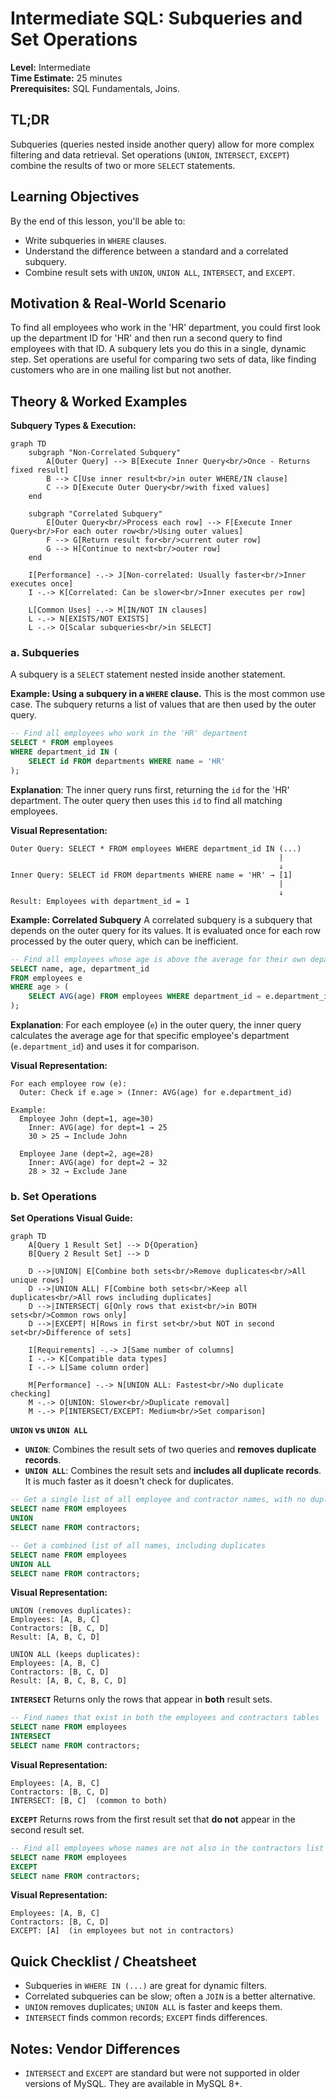 # Intermediate SQL: Subqueries and Set Operations

**Level:** Intermediate  
**Time Estimate:** 25 minutes  
**Prerequisites:** SQL Fundamentals, Joins.

## TL;DR
Subqueries (queries nested inside another query) allow for more complex filtering and data retrieval. Set operations (`UNION`, `INTERSECT`, `EXCEPT`) combine the results of two or more `SELECT` statements.

## Learning Objectives
By the end of this lesson, you'll be able to:
- Write subqueries in `WHERE` clauses.
- Understand the difference between a standard and a correlated subquery.
- Combine result sets with `UNION`, `UNION ALL`, `INTERSECT`, and `EXCEPT`.

## Motivation & Real-World Scenario
To find all employees who work in the 'HR' department, you could first look up the department ID for 'HR' and then run a second query to find employees with that ID. A subquery lets you do this in a single, dynamic step. Set operations are useful for comparing two sets of data, like finding customers who are in one mailing list but not another.

## Theory & Worked Examples

**Subquery Types & Execution:**
```mermaid
graph TD
    subgraph "Non-Correlated Subquery"
        A[Outer Query] --> B[Execute Inner Query<br/>Once - Returns fixed result]
        B --> C[Use inner result<br/>in outer WHERE/IN clause]
        C --> D[Execute Outer Query<br/>with fixed values]
    end
    
    subgraph "Correlated Subquery"
        E[Outer Query<br/>Process each row] --> F[Execute Inner Query<br/>For each outer row<br/>Using outer values]
        F --> G[Return result for<br/>current outer row]
        G --> H[Continue to next<br/>outer row]
    end
    
    I[Performance] -.-> J[Non-correlated: Usually faster<br/>Inner executes once]
    I -.-> K[Correlated: Can be slower<br/>Inner executes per row]
    
    L[Common Uses] -.-> M[IN/NOT IN clauses]
    L -.-> N[EXISTS/NOT EXISTS]
    L -.-> O[Scalar subqueries<br/>in SELECT]
```

### a. Subqueries
A subquery is a `SELECT` statement nested inside another statement.

**Example: Using a subquery in a `WHERE` clause.**
This is the most common use case. The subquery returns a list of values that are then used by the outer query.
```sql
-- Find all employees who work in the 'HR' department
SELECT * FROM employees
WHERE department_id IN (
    SELECT id FROM departments WHERE name = 'HR'
);
```
**Explanation**: The inner query runs first, returning the `id` for the 'HR' department. The outer query then uses this `id` to find all matching employees.

**Visual Representation:**
```
Outer Query: SELECT * FROM employees WHERE department_id IN (...)
                                                            |
                                                            ↓
Inner Query: SELECT id FROM departments WHERE name = 'HR' → [1]
                                                            |
                                                            ↓
Result: Employees with department_id = 1
```

**Example: Correlated Subquery**
A correlated subquery is a subquery that depends on the outer query for its values. It is evaluated once for each row processed by the outer query, which can be inefficient.
```sql
-- Find all employees whose age is above the average for their own department
SELECT name, age, department_id
FROM employees e
WHERE age > (
    SELECT AVG(age) FROM employees WHERE department_id = e.department_id
);
```
**Explanation**: For each employee (`e`) in the outer query, the inner query calculates the average age for that specific employee's department (`e.department_id`) and uses it for comparison.

**Visual Representation:**
```
For each employee row (e):
  Outer: Check if e.age > (Inner: AVG(age) for e.department_id)
  
Example:
  Employee John (dept=1, age=30)
    Inner: AVG(age) for dept=1 → 25
    30 > 25 → Include John
  
  Employee Jane (dept=2, age=28)
    Inner: AVG(age) for dept=2 → 32
    28 > 32 → Exclude Jane
```

### b. Set Operations

**Set Operations Visual Guide:**
```mermaid
graph TD
    A[Query 1 Result Set] --> D{Operation}
    B[Query 2 Result Set] --> D
    
    D -->|UNION| E[Combine both sets<br/>Remove duplicates<br/>All unique rows]
    D -->|UNION ALL| F[Combine both sets<br/>Keep all duplicates<br/>All rows including duplicates]
    D -->|INTERSECT| G[Only rows that exist<br/>in BOTH sets<br/>Common rows only]
    D -->|EXCEPT| H[Rows in first set<br/>but NOT in second set<br/>Difference of sets]
    
    I[Requirements] -.-> J[Same number of columns]
    I -.-> K[Compatible data types]
    I -.-> L[Same column order]
    
    M[Performance] -.-> N[UNION ALL: Fastest<br/>No duplicate checking]
    M -.-> O[UNION: Slower<br/>Duplicate removal]
    M -.-> P[INTERSECT/EXCEPT: Medium<br/>Set comparison]
```

**`UNION` vs `UNION ALL`**
- **`UNION`**: Combines the result sets of two queries and **removes duplicate records**.
- **`UNION ALL`**: Combines the result sets and **includes all duplicate records**. It is much faster as it doesn't check for duplicates.

```sql
-- Get a single list of all employee and contractor names, with no duplicates
SELECT name FROM employees
UNION
SELECT name FROM contractors;

-- Get a combined list of all names, including duplicates
SELECT name FROM employees
UNION ALL
SELECT name FROM contractors;
```

**Visual Representation:**
```
UNION (removes duplicates):
Employees: [A, B, C]
Contractors: [B, C, D]
Result: [A, B, C, D]

UNION ALL (keeps duplicates):
Employees: [A, B, C]
Contractors: [B, C, D]
Result: [A, B, C, B, C, D]
```

**`INTERSECT`**
Returns only the rows that appear in **both** result sets.
```sql
-- Find names that exist in both the employees and contractors tables
SELECT name FROM employees
INTERSECT
SELECT name FROM contractors;
```

**Visual Representation:**
```
Employees: [A, B, C]
Contractors: [B, C, D]
INTERSECT: [B, C]  (common to both)
```

**`EXCEPT`**
Returns rows from the first result set that **do not** appear in the second result set.
```sql
-- Find all employees whose names are not also in the contractors list
SELECT name FROM employees
EXCEPT
SELECT name FROM contractors;
```

**Visual Representation:**
```
Employees: [A, B, C]
Contractors: [B, C, D]
EXCEPT: [A]  (in employees but not in contractors)
```

## Quick Checklist / Cheatsheet
- Subqueries in `WHERE IN (...)` are great for dynamic filters.
- Correlated subqueries can be slow; often a `JOIN` is a better alternative.
- `UNION` removes duplicates; `UNION ALL` is faster and keeps them.
- `INTERSECT` finds common records; `EXCEPT` finds differences.

## Notes: Vendor Differences
- `INTERSECT` and `EXCEPT` are standard but were not supported in older versions of MySQL. They are available in MySQL 8+.

